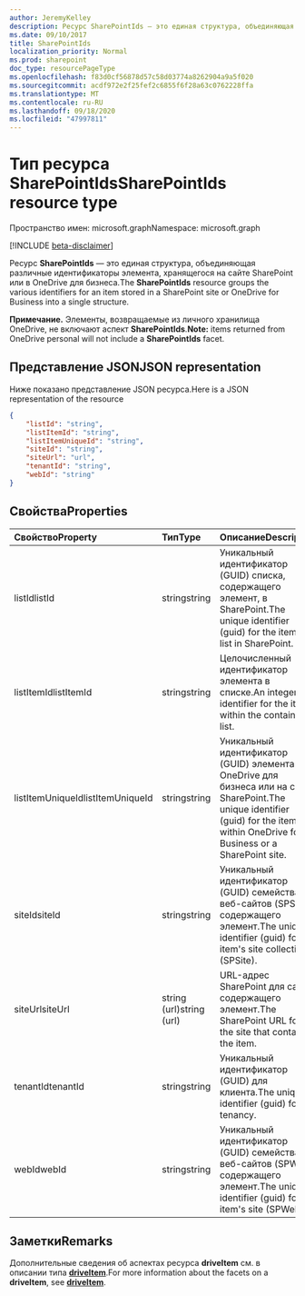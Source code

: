 ```yaml
---
author: JeremyKelley
description: Ресурс SharePointIds — это единая структура, объединяющая различные идентификаторы элемента, хранящегося на сайте SharePoint или в OneDrive для бизнеса.
ms.date: 09/10/2017
title: SharePointIds
localization_priority: Normal
ms.prod: sharepoint
doc_type: resourcePageType
ms.openlocfilehash: f83d0cf56878d57c58d03774a8262904a9a5f020
ms.sourcegitcommit: acdf972e2f25fef2c6855f6f28a63c0762228ffa
ms.translationtype: MT
ms.contentlocale: ru-RU
ms.lasthandoff: 09/18/2020
ms.locfileid: "47997811"
---
```

# <a name="sharepointids-resource-type"></a><span data-ttu-id="ce9a4-103">Тип ресурса SharePointIds</span><span class="sxs-lookup"><span data-stu-id="ce9a4-103">SharePointIds resource type</span></span>

<span data-ttu-id="ce9a4-104">Пространство имен: microsoft.graph</span><span class="sxs-lookup"><span data-stu-id="ce9a4-104">Namespace: microsoft.graph</span></span>

[!INCLUDE [beta-disclaimer](../../includes/beta-disclaimer.md)]

<span data-ttu-id="ce9a4-105">Ресурс **SharePointIds** — это единая структура, объединяющая различные идентификаторы элемента, хранящегося на сайте SharePoint или в OneDrive для бизнеса.</span><span class="sxs-lookup"><span data-stu-id="ce9a4-105">The **SharePointIds** resource groups the various identifiers for an item stored in a SharePoint site or OneDrive for Business into a single structure.</span></span>

<span data-ttu-id="ce9a4-106">**Примечание.** Элементы, возвращаемые из личного хранилища OneDrive, не включают аспект **SharePointIds**.</span><span class="sxs-lookup"><span data-stu-id="ce9a4-106">**Note:** items returned from OneDrive personal will not include a **SharePointIds** facet.</span></span>

## <a name="json-representation"></a><span data-ttu-id="ce9a4-107">Представление JSON</span><span class="sxs-lookup"><span data-stu-id="ce9a4-107">JSON representation</span></span>

<span data-ttu-id="ce9a4-108">Ниже показано представление JSON ресурса.</span><span class="sxs-lookup"><span data-stu-id="ce9a4-108">Here is a JSON representation of the resource</span></span>

<!-- {
  "blockType": "resource",
  "optionalProperties": [ "listId", "listItemId", "listItemUniqueId", "siteId", "siteUrl", "webId" ],
  "@odata.type": "microsoft.graph.sharepointIds"
}-->

```json
{
    "listId": "string",
    "listItemId": "string",
    "listItemUniqueId": "string",
    "siteId": "string",
    "siteUrl": "url",
    "tenantId": "string",
    "webId": "string"
}
```

## <a name="properties"></a><span data-ttu-id="ce9a4-109">Свойства</span><span class="sxs-lookup"><span data-stu-id="ce9a4-109">Properties</span></span>

| <span data-ttu-id="ce9a4-110">Свойство</span><span class="sxs-lookup"><span data-stu-id="ce9a4-110">Property</span></span>         | <span data-ttu-id="ce9a4-111">Тип</span><span class="sxs-lookup"><span data-stu-id="ce9a4-111">Type</span></span>         | <span data-ttu-id="ce9a4-112">Описание</span><span class="sxs-lookup"><span data-stu-id="ce9a4-112">Description</span></span>
|:-----------------|:-------------|:-------------------------------------------
| <span data-ttu-id="ce9a4-113">listId</span><span class="sxs-lookup"><span data-stu-id="ce9a4-113">listId</span></span>           | <span data-ttu-id="ce9a4-114">string</span><span class="sxs-lookup"><span data-stu-id="ce9a4-114">string</span></span>       | <span data-ttu-id="ce9a4-115">Уникальный идентификатор (GUID) списка, содержащего элемент, в SharePoint.</span><span class="sxs-lookup"><span data-stu-id="ce9a4-115">The unique identifier (guid) for the item's list in SharePoint.</span></span>
| <span data-ttu-id="ce9a4-116">listItemId</span><span class="sxs-lookup"><span data-stu-id="ce9a4-116">listItemId</span></span>       | <span data-ttu-id="ce9a4-117">string</span><span class="sxs-lookup"><span data-stu-id="ce9a4-117">string</span></span>       | <span data-ttu-id="ce9a4-118">Целочисленный идентификатор элемента в списке.</span><span class="sxs-lookup"><span data-stu-id="ce9a4-118">An integer identifier for the item within the containing list.</span></span>
| <span data-ttu-id="ce9a4-119">listItemUniqueId</span><span class="sxs-lookup"><span data-stu-id="ce9a4-119">listItemUniqueId</span></span> | <span data-ttu-id="ce9a4-120">string</span><span class="sxs-lookup"><span data-stu-id="ce9a4-120">string</span></span>       | <span data-ttu-id="ce9a4-121">Уникальный идентификатор (GUID) элемента в OneDrive для бизнеса или на сайте SharePoint.</span><span class="sxs-lookup"><span data-stu-id="ce9a4-121">The unique identifier (guid) for the item within OneDrive for Business or a SharePoint site.</span></span>
| <span data-ttu-id="ce9a4-122">siteId</span><span class="sxs-lookup"><span data-stu-id="ce9a4-122">siteId</span></span>           | <span data-ttu-id="ce9a4-123">string</span><span class="sxs-lookup"><span data-stu-id="ce9a4-123">string</span></span>       | <span data-ttu-id="ce9a4-124">Уникальный идентификатор (GUID) семейства веб-сайтов (SPSite), содержащего элемент.</span><span class="sxs-lookup"><span data-stu-id="ce9a4-124">The unique identifier (guid) for the item's site collection (SPSite).</span></span>
| <span data-ttu-id="ce9a4-125">siteUrl</span><span class="sxs-lookup"><span data-stu-id="ce9a4-125">siteUrl</span></span>          | <span data-ttu-id="ce9a4-126">string (url)</span><span class="sxs-lookup"><span data-stu-id="ce9a4-126">string (url)</span></span> | <span data-ttu-id="ce9a4-127">URL-адрес SharePoint для сайта, содержащего элемент.</span><span class="sxs-lookup"><span data-stu-id="ce9a4-127">The SharePoint URL for the site that contains the item.</span></span>
| <span data-ttu-id="ce9a4-128">tenantId</span><span class="sxs-lookup"><span data-stu-id="ce9a4-128">tenantId</span></span>         | <span data-ttu-id="ce9a4-129">string</span><span class="sxs-lookup"><span data-stu-id="ce9a4-129">string</span></span>       | <span data-ttu-id="ce9a4-130">Уникальный идентификатор (GUID) для клиента.</span><span class="sxs-lookup"><span data-stu-id="ce9a4-130">The unique identifier (guid) for the tenancy.</span></span>
| <span data-ttu-id="ce9a4-131">webId</span><span class="sxs-lookup"><span data-stu-id="ce9a4-131">webId</span></span>            | <span data-ttu-id="ce9a4-132">string</span><span class="sxs-lookup"><span data-stu-id="ce9a4-132">string</span></span>       | <span data-ttu-id="ce9a4-133">Уникальный идентификатор (GUID) семейства веб-сайтов (SPWeb), содержащего элемент.</span><span class="sxs-lookup"><span data-stu-id="ce9a4-133">The unique identifier (guid) for the item's site (SPWeb).</span></span>

## <a name="remarks"></a><span data-ttu-id="ce9a4-134">Заметки</span><span class="sxs-lookup"><span data-stu-id="ce9a4-134">Remarks</span></span>

<span data-ttu-id="ce9a4-135">Дополнительные сведения об аспектах ресурса **driveItem** см. в описании типа [**driveItem**](driveitem.md).</span><span class="sxs-lookup"><span data-stu-id="ce9a4-135">For more information about the facets on a **driveItem**, see [**driveItem**](driveitem.md).</span></span>



<!-- uuid: 8fcb5dbc-d5aa-4681-8e31-b001d5168d79
2015-10-25 14:57:30 UTC -->
<!--
{
  "type": "#page.annotation",
  "description": "The SharepointIds facet provides Sharepoint ids associated with an item.",
  "keywords": "item, unique, id, csom, facet",
  "section": "documentation",
  "tocPath": "Facets/SharepointIds",
  "suppressions": []
}
-->


